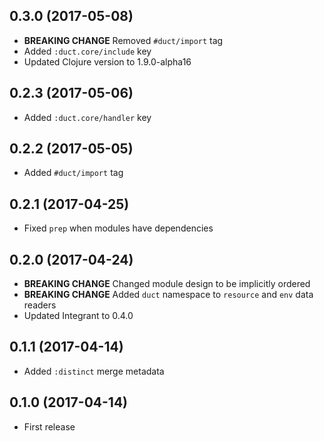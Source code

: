 ## 0.3.0 (2017-05-08)

* **BREAKING CHANGE** Removed `#duct/import` tag
* Added `:duct.core/include` key
* Updated Clojure version to 1.9.0-alpha16

## 0.2.3 (2017-05-06)

* Added `:duct.core/handler` key

## 0.2.2 (2017-05-05)

* Added `#duct/import` tag

## 0.2.1 (2017-04-25)

* Fixed `prep` when modules have dependencies

## 0.2.0 (2017-04-24)

* **BREAKING CHANGE** Changed module design to be implicitly ordered
* **BREAKING CHANGE** Added `duct` namespace to `resource` and `env` data readers
* Updated Integrant to 0.4.0

## 0.1.1 (2017-04-14)

* Added `:distinct` merge metadata

## 0.1.0 (2017-04-14)

* First release
